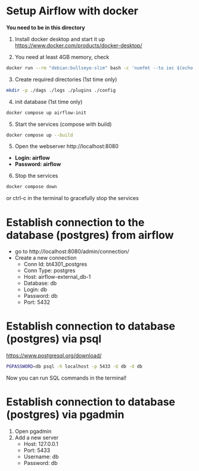 # Setup Airflow with docker

**You need to be in this directory**

1. Install docker desktop and start it up
https://www.docker.com/products/docker-desktop/

2. You need at least 4GB memory, check
```bash
docker run --rm "debian:bullseye-slim" bash -c 'numfmt --to iec $(echo $(($(getconf _PHYS_PAGES) * $(getconf PAGE_SIZE))))'
```

3. Create required directories (1st time only)
```bash
mkdir -p ./dags ./logs ./plugins ./config
```

4. init database (1st time only)
```bash
docker compose up airflow-init
```
5. Start the services (compose with build)
```bash 
docker compose up --build
```

5. Open the webserver
http://localhost:8080
- **Login: airflow**
- **Password: airflow**

6. Stop the services
```bash
docker compose down
```
or ctrl-c in the terminal to gracefully stop the services

# Establish connection to the database (postgres) from airflow
- go to http://localhost:8080/admin/connection/
- Create a new connection
    - Conn Id: bt4301_postgres
    - Conn Type: postgres
    - Host: airflow-external_db-1
    - Database: db
    - Login: db
    - Password: db
    - Port: 5432

# Establish connection to database (postgres) via psql
https://www.postgresql.org/download/

```bash
PGPASSWORD=db psql -h localhost -p 5433 -U db -d db
```
Now you can run SQL commands in the terminal!

# Establish connection to database (postgres) via pgadmin
1. Open pgadmin
2. Add a new server
    - Host: 127.0.0.1
    - Port: 5433
    - Username: db
    - Password: db

